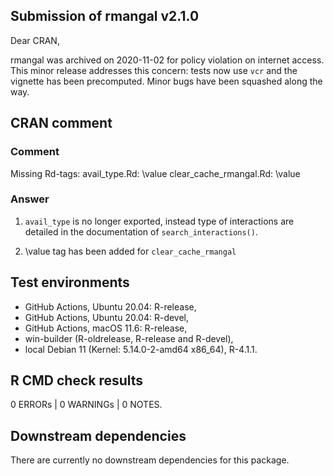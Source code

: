 ## Submission of rmangal v2.1.0

Dear CRAN, 

rmangal was archived on 2020-11-02 for policy violation on internet access. 
This minor release addresses this concern: tests now use `vcr` and the vignette has been precomputed. Minor bugs have been squashed along the way. 

## CRAN comment 


### Comment

Missing Rd-tags:
     avail_type.Rd: \value
     clear_cache_rmangal.Rd: \value


### Answer

1. `avail_type` is no longer exported, instead type of interactions are detailed in the documentation of `search_interactions()`. 

2. \value tag has been added for `clear_cache_rmangal`



## Test environments

  * GitHub Actions, Ubuntu 20.04: R-release,
  * GitHub Actions, Ubuntu 20.04: R-devel,
  * GitHub Actions, macOS 11.6: R-release,
  * win-builder (R-oldrelease, R-release and R-devel),
  * local Debian 11 (Kernel: 5.14.0-2-amd64 x86_64), R-4.1.1.


## R CMD check results

0 ERRORs | 0 WARNINGs | 0 NOTES.


## Downstream dependencies

There are currently no downstream dependencies for this package.
